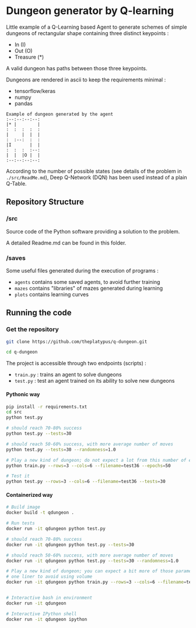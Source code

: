 
# Dungeon generator by Q-learning 

Little example of a Q-Learning based Agent to generate schemes of simple dungeons of rectangular shape containing three distinct keypoints :

 - In (I)
 - Out (O)
 - Treasure (*)

A valid dungeon has paths between those three keypoints.

Dungeons are rendered in ascii to keep the requirements minimal :

 - tensorflow/keras
 - numpy
 - pandas

```
Example of dungeon generated by the agent
:--:--:--:--:
|* |        |
:  :  :  :  :
|     |  |  |
:  :--:  :  :
|I       |  |
:  :  :  :--:
|  |  |O |  |
:--:--:--:--:
```

According to the number of possible states (see details of the problem in `./src/ReadMe.md`), Deep Q-Network (DQN) has been used instead of a plain Q-Table.

## Repository Structure

### /src

Source code of the Python software providing a solution to the problem.

A detailed Readme.md can be found in this folder.

### /saves

Some useful files generated during the execution of programs : 

- `agents` contains some saved agents, to avoid further training
- `mazes` contains "libraries" of mazes generated during learning
- `plots` contains learning curves

## Running the code

### Get the repository 

```bash
git clone https://github.com/theplatypus/q-dungeon.git

cd q-dungeon
```

The project is accessible through two endpoints (scripts) :

 - `train.py` : trains an agent to solve dungeons
 - `test.py` : test an agent trained on its ability to solve new dungeons

#### Pythonic way

```bash
pip install -r requirements.txt 
cd src 
python test.py

# should reach 70-80% success
python test.py --tests=30

# should reach 50-60% success, with more average number of moves
python test.py --tests=30 --randomness=1.0

# Play a new kind of dungeon; do not expect a lot from this number of epochs
python train.py --rows=3 --cols=6 --filename=test36 --epochs=50

# Test it
python test.py --rows=3 --cols=6 --filename=test36 --tests=30

```

#### Containerized way

```bash
# Build image
docker build -t qdungeon .

# Run tests
docker run -it qdungeon python test.py 

# should reach 70-80% success
docker run -it qdungeon python test.py --tests=30

# should reach 50-60% success, with more average number of moves
docker run -it qdungeon python test.py --tests=30 --randomness=1.0

# Play a new kind of dungeon; you can expect a bit more of those parameters
# one liner to avoid using volume
docker run -it qdungeon python train.py --rows=3 --cols=6 --filename=test36 --memory=2048 --batch=256 --epochs=1500 && test.py --rows=3 --cols=6 --filename=test36 --tests=30


# Interactive bash in environment
docker run -it qdungeon

# Interactive IPython shell
docker run -it qdungeon ipython
```